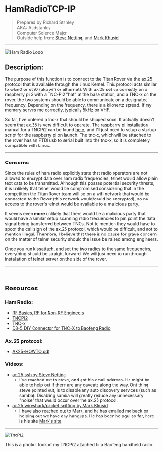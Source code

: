 # HamRadioTCP-IP

> Prepared by Richard Stanley <br>
> AKA: Audstanley <br>
> Computer Science Major <br>
> Outside help from: [Steve Netting](http://www.m0spn.co.uk/), and [Mark Khusid](http://markkhusid.ddns.net/index.html)

-----

![Ham Radio Logo](https://upload.wikimedia.org/wikipedia/commons/thumb/2/2c/International_amateur_radio_symbol.svg/170px-International_amateur_radio_symbol.svg.png)


## Description:
The purpose of this function is to connect to the Titan Rover via the ax.25 protocol that is available through the Linux Kernel. This protocol acts similar to wlan0 or eth0 (aka wifi or ethernet). With ax.25 set up correctly on a raspberry pi 3 with a TNC-Pi2 "hat" at the base station, and a TNC-x on the rover, the two systems should be able to communicate on a designated frequency.  Depending on the frequency, there is a kilohertz spread.  If my memory serves me correctly, typically 5kHz on VHF.

So far, I've ordered a tnc-x that should be shipped soon.  It actually doesn't seem that ax.25 is very difficult to operate.  The raspberry pi installation manual for a TNCPi2 can be found [here](http://tnc-x.com/TNCPi.pdf), and I'll just need to setup a startup script for the raspberry pi on launch.  The tnc-x, which will be attached to the rover has an FTDI usb to serial built into the tnc-x, so it is completely compatible with Linux.

-----

### Concerns

Since the rules of ham radio explicitly state that radio operators are not allowed to encrypt data over ham radio frequencies, telnet would allow plain text data to be transmitted.  Although this posses potential security threats, it is unlikely that telnet would be compromised considering that in the competition the Titan Rover team will be on a wifi network that would be connected to the Rover (this network would/could be encrypted), so no access to the rover's telnet would be available to a malicious party.

It seems even **more** unlikely that there would be a malicious party that would have a similar setup scanning radio frequencies to pin point the data signal being transferred between TNCs. Not to mention they would have to spoof the call sign of the ax.25 protocol, which would be difficult, and not to mention illegal.  Therefore, I believe that there is no cause for grave concern on the matter of telnet security should the issue be raised among engineers.

Once you run kissattach, and set the two radios to the same frequencies, everything should be straight forward.  We will just need to run through installation of telnet server on the side of the rover.

-----

<br>

## Resources
### Ham Radio:

  * [RF Basics, RF for Non-RF Engineers](https://goo.gl/fMg5Dk)
  * [TNCPi2](http://tnc-x.com/TNCPi.htm)
  * [TNC-x](http://tnc-x.com/)
  * [DB-5 DIY Connector for TNC-X to Baofeng Radio](http://tnc-x.com/Baofeng.htm)

### Ax.25 protocol:
  * [AX25-HOWTO.pdf](https://goo.gl/PMm9KV)

### Videos:
  * [ax.25 ssh by Steve Netting](https://www.youtube.com/watch?v=qdayzRIPEMk)
    * I've reached out to steve, and got his email address. He might be able to help out if there are any caveats along the way. Ont thing steve pointed out, is to disable any auto discovery services (such as samba).  Disabling samba will greatly reduce any unnecessary "noise" that would occur over the ax.25 protocol.
  * [ax.25 wireshark/packet sniffing by Mark Khusid](https://www.youtube.com/watch?v=zlx9NT9FyGE)
    * I have also reached out to Mark, and he has emailed me back on helping out we have any hangups.  He has been helpgul so far, here is his site [Mark's site](http://markkhusid.ddns.net/index.html)

  -----

  ![TncPi2](http://ww2.audstanley.com:8081/cpp/photos/PiTNC2.png)

  This is a photo I took of my TNCPi2 attached to a Baofeng handheld radio.